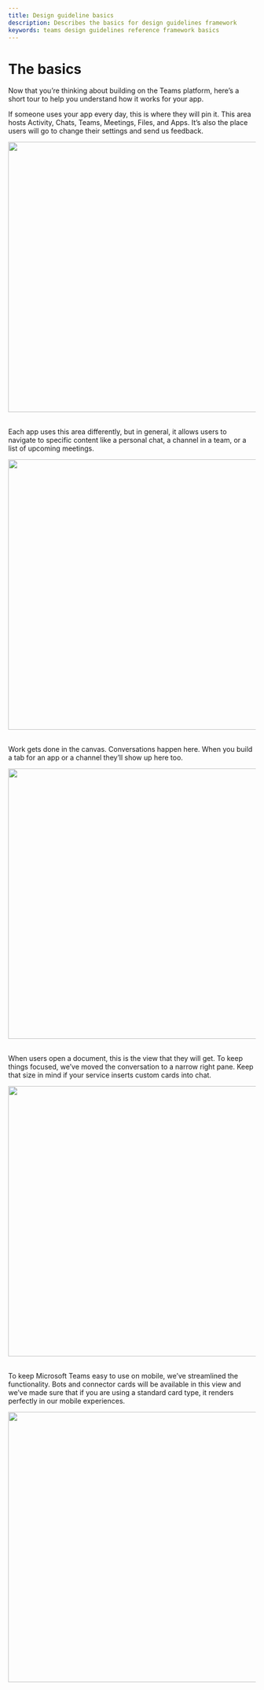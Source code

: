 ```yaml
---
title: Design guideline basics
description: Describes the basics for design guidelines framework
keywords: teams design guidelines reference framework basics
---
```

# The basics

Now that you’re thinking about building on the Teams platform, here’s a short tour to help you understand how it works for your app.

If someone uses your app every day, this is where they will pin it. This area hosts Activity, Chats, Teams, Meetings, Files, and Apps. It’s also the place users will go to change their settings and send us feedback.<br/>

<img width="550" src="~/assets/images/framework/framework_basics_01.png"> <br /><br/>

Each app uses this area differently, but in general, it allows users to navigate to specific content like a personal chat, a channel in a team, or a list of upcoming meetings.<br/>

<img width="550" src="~/assets/images/framework/framework_basics_02.png"> <br /><br/>

Work gets done in the canvas. Conversations happen here. When you build a tab for an app or a channel they’ll show up here too.<br/>

<img width="550" src="~/assets/images/framework/framework_basics_03.png"> <br /><br/>

When users open a document, this is the view that they will get. To keep things focused, we’ve moved the conversation to a narrow right pane. Keep that size in mind if your service inserts custom cards into chat.<br/>

<img width="550" src="~/assets/images/framework/framework_basics_04.png"> <br /><br/>

To keep Microsoft Teams easy to use on mobile, we’ve streamlined the functionality. Bots and connector cards will be available in this view and we’ve made sure that if you are using a standard card type, it renders perfectly in our mobile experiences.<br/>

<img width="550" src="~/assets/images/framework/framework_basics_05.png"> <br /><br/>
